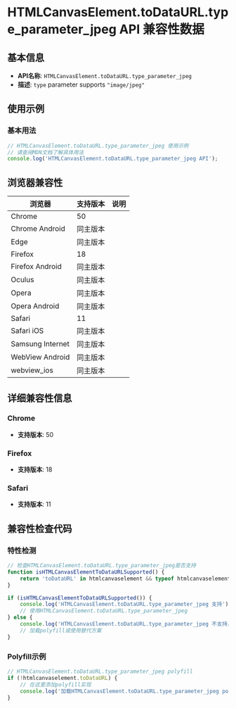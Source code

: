 # HTMLCanvasElement.toDataURL.type_parameter_jpeg API 兼容性数据

## 基本信息

- **API名称**: `HTMLCanvasElement.toDataURL.type_parameter_jpeg`
- **描述**: `type` parameter supports `"image/jpeg"`

## 使用示例

### 基本用法

```javascript
// HTMLCanvasElement.toDataURL.type_parameter_jpeg 使用示例
// 请查阅MDN文档了解具体用法
console.log('HTMLCanvasElement.toDataURL.type_parameter_jpeg API');
```

## 浏览器兼容性

| 浏览器 | 支持版本 | 说明 |
|--------|----------|------|
| Chrome | 50 |  |
| Chrome Android | 同主版本 |  |
| Edge | 同主版本 |  |
| Firefox | 18 |  |
| Firefox Android | 同主版本 |  |
| Oculus | 同主版本 |  |
| Opera | 同主版本 |  |
| Opera Android | 同主版本 |  |
| Safari | 11 |  |
| Safari iOS | 同主版本 |  |
| Samsung Internet | 同主版本 |  |
| WebView Android | 同主版本 |  |
| webview_ios | 同主版本 |  |

## 详细兼容性信息

### Chrome

- **支持版本**: 50

### Firefox

- **支持版本**: 18

### Safari

- **支持版本**: 11

## 兼容性检查代码

### 特性检测

```javascript
// 检查HTMLCanvasElement.toDataURL.type_parameter_jpeg是否支持
function isHTMLCanvasElementToDataURLSupported() {
    return 'toDataURL' in htmlcanvaselement && typeof htmlcanvaselement.toDataURL === 'function';
}

if (isHTMLCanvasElementToDataURLSupported()) {
    console.log('HTMLCanvasElement.toDataURL.type_parameter_jpeg 支持');
    // 使用HTMLCanvasElement.toDataURL.type_parameter_jpeg
} else {
    console.log('HTMLCanvasElement.toDataURL.type_parameter_jpeg 不支持，需要polyfill');
    // 加载polyfill或使用替代方案
}
```

### Polyfill示例

```javascript
// HTMLCanvasElement.toDataURL.type_parameter_jpeg polyfill
if (!htmlcanvaselement.toDataURL) {
    // 在这里添加polyfill实现
    console.log('加载HTMLCanvasElement.toDataURL.type_parameter_jpeg polyfill');
}
```

